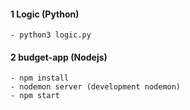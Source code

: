 #### 1 Logic (Python)
```
- python3 logic.py
```

#### 2 budget-app (Nodejs)
```
- npm install
- nodemon server (development nodemon)
- npm start


